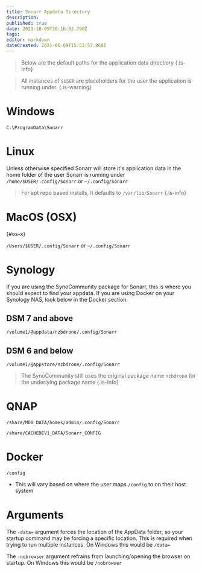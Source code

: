 ```yaml
---
title: Sonarr Appdata Directory
description: 
published: true
date: 2021-10-09T16:16:02.790Z
tags: 
editor: markdown
dateCreated: 2021-06-09T15:53:57.860Z
---
```


> Below are the default paths for the application data directiory {.is-info}

> All instances of `$USER` are placeholders for the user the application is running under. {.is-warning}

# Windows

`C:\ProgramData\Sonarr`

# Linux

Unless otherwise specified Sonarr will store it's application data in the home folder of the user Sonarr is running under `/home/$USER/.config/Sonarr` or `~/.config/Sonarr`

> For apt repo based installs, it defaults to `/var/lib/Sonarr`
{.is-info}

# MacOS (OSX)

{#os-x}

`/Users/$USER/.config/Sonarr` or `~/.config/Sonarr`

# Synology

If you are using the SynoCommunity package for Sonarr, this is where you should expect to find your appdata. If you are using Docker on your Synology NAS, look below in the Docker section.

## DSM 7 and above

`/volume1/@appdata/nzbdrone/.config/Sonarr`

## DSM 6 and below

`/volume1/@appstore/nzbdrone/.config/Sonarr`

> The SynoCommunity still uses the original package name `nzbdrone` for the underlying package name {.is-info}

# QNAP

`/share/MD0_DATA/homes/admin/.config/Sonarr`

`/share/CACHEDEV1_DATA/Sonarr_CONFIG`

# Docker

`/config`

- This will vary based on where the user maps `/config` to on their host system

# Arguments

The `-data=` argument forces the location of the AppData folder, so your startup command may be forcing a specific location. This is required when trying to run multiple instances. On Windows this would be `/data=`

The `-nobrowser` argument refrains from launching/opening the browser on startup. On Windows this would be `/nobrowser`
